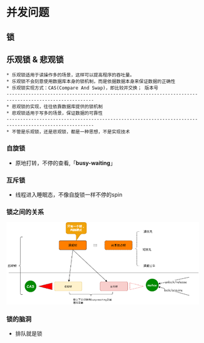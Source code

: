# 并发问题

## 锁
## 乐观锁 & 悲观锁
```
* 乐观锁适用于读操作多的场景，这样可以提高程序的吞吐量。
* 乐观锁不会刻意使用数据库本身的锁机制，而是依据数据本身来保证数据的正确性
* 乐观锁实现方式：CAS(Compare And Swap)，即比较并交换； 版本号
------------------------------------------------------------------------------------------------------
* 悲观锁的实现，往往依靠数据库提供的锁机制
* 悲观锁适用于写多的场景，保证数据的可靠性
------------------------------------------------------------------------------------------------------
* 不管是乐观锁，还是悲观锁，都是一种思想，不是实现技术
```
### 自旋锁
* 原地打转，不停的查看,「**busy-waiting**」
### 互斥锁
* 线程进入睡眠态，不像自旋锁一样不停的spin

### 锁之间的关系
![lock-relation](./assets/concurrency/lock-style.png)

### 锁的脑洞
* 排队就是锁
